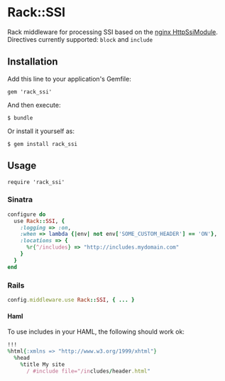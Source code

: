 # Rack::SSI

Rack middleware for processing SSI based on the [nginx HttpSsiModule](http://wiki.nginx.org/HttpSsiModule).
Directives currently supported: `block` and `include`

## Installation

Add this line to your application's Gemfile:

    gem 'rack_ssi'

And then execute:

    $ bundle

Or install it yourself as:

    $ gem install rack_ssi

## Usage

    require 'rack_ssi'
    
### Sinatra
```ruby
configure do
  use Rack::SSI, {
    :logging => :on,
    :when => lambda {|env| not env['SOME_CUSTOM_HEADER'] == 'ON'},
    :locations => {
      %r{^/includes} => "http://includes.mydomain.com"
    }
  }
end
```    
### Rails
```ruby
config.middleware.use Rack::SSI, { ... }    
```

#### Haml

To use includes in your HAML, the following should work ok:

```ruby
!!!
%html{:xmlns => "http://www.w3.org/1999/xhtml"}
  %head
    %title My site
      / #include file="/includes/header.html"
```
